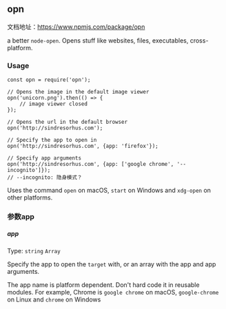 ## opn

文档地址：https://www.npmjs.com/package/opn



a better `node-open`. Opens stuff like websites, files, executables, cross-platform.



### Usage

```
const opn = require('opn');
 
// Opens the image in the default image viewer
opn('unicorn.png').then(() => {
    // image viewer closed
});
 
// Opens the url in the default browser
opn('http://sindresorhus.com');
 
// Specify the app to open in
opn('http://sindresorhus.com', {app: 'firefox'});
 
// Specify app arguments
opn('http://sindresorhus.com', {app: ['google chrome', '--incognito']});
// --incognito: 隐身模式？

```





Uses the command `open` on macOS, `start` on Windows and `xdg-open` on other platforms.



### 参数app

##### app

Type: `string` `Array`

Specify the app to open the `target` with, or an array with the app and app arguments.

The app name is platform dependent. Don't hard code it in reusable modules. For example, Chrome is `google chrome` on macOS, `google-chrome` on Linux and `chrome` on Windows